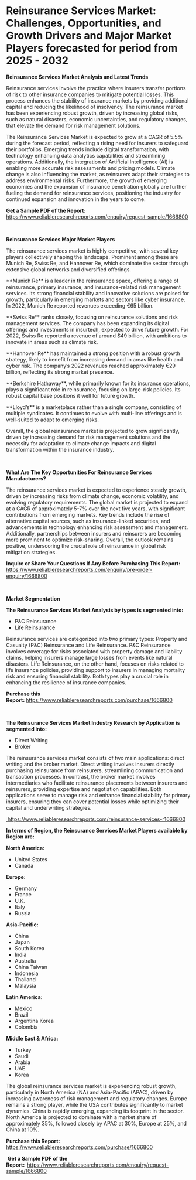 <p><h1>Reinsurance Services Market: Challenges, Opportunities, and Growth Drivers and Major Market Players forecasted for period from 2025 - 2032</h1></p><p><strong>Reinsurance Services Market Analysis and Latest Trends</strong></p>
<p><p>Reinsurance services involve the practice where insurers transfer portions of risk to other insurance companies to mitigate potential losses. This process enhances the stability of insurance markets by providing additional capital and reducing the likelihood of insolvency. The reinsurance market has been experiencing robust growth, driven by increasing global risks, such as natural disasters, economic uncertainties, and regulatory changes, that elevate the demand for risk management solutions.</p><p>The Reinsurance Services Market is expected to grow at a CAGR of 5.5% during the forecast period, reflecting a rising need for insurers to safeguard their portfolios. Emerging trends include digital transformation, with technology enhancing data analytics capabilities and streamlining operations. Additionally, the integration of Artificial Intelligence (AI) is enabling more accurate risk assessments and pricing models. Climate change is also influencing the market, as reinsurers adapt their strategies to address environmental risks. Furthermore, the growth of emerging economies and the expansion of insurance penetration globally are further fueling the demand for reinsurance services, positioning the industry for continued expansion and innovation in the years to come.</p></p>
<p><strong>Get a Sample PDF of the Report:&nbsp;</strong> <a href="https://www.reliableresearchreports.com/enquiry/request-sample/1666800?utm_campaign=3508&utm_medium=2&utm_source=Github&utm_content=ia&utm_term=16042025&utm_id=reinsurance-services">https://www.reliableresearchreports.com/enquiry/request-sample/1666800</a></p>
<p>&nbsp;</p>
<p><strong>Reinsurance Services Major Market Players</strong></p>
<p><p>The reinsurance services market is highly competitive, with several key players collectively shaping the landscape. Prominent among these are Munich Re, Swiss Re, and Hannover Re, which dominate the sector through extensive global networks and diversified offerings.</p><p>**Munich Re** is a leader in the reinsurance space, offering a range of reinsurance, primary insurance, and insurance-related risk management services. Its strong financial stability and innovative solutions are poised for growth, particularly in emerging markets and sectors like cyber insurance. In 2022, Munich Re reported revenues exceeding €65 billion.</p><p>**Swiss Re** ranks closely, focusing on reinsurance solutions and risk management services. The company has been expanding its digital offerings and investments in insurtech, expected to drive future growth. For 2022, Swiss Re reported a revenue of around $49 billion, with ambitions to innovate in areas such as climate risk.</p><p>**Hannover Re** has maintained a strong position with a robust growth strategy, likely to benefit from increasing demand in areas like health and cyber risk. The company’s 2022 revenues reached approximately €29 billion, reflecting its strong market presence.</p><p>**Berkshire Hathaway**, while primarily known for its insurance operations, plays a significant role in reinsurance, focusing on large-risk policies. Its robust capital base positions it well for future growth.</p><p>**Lloyd’s** is a marketplace rather than a single company, consisting of multiple syndicates. It continues to evolve with multi-line offerings and is well-suited to adapt to emerging risks.</p><p>Overall, the global reinsurance market is projected to grow significantly, driven by increasing demand for risk management solutions and the necessity for adaptation to climate change impacts and digital transformation within the insurance industry.</p></p>
<p>&nbsp;</p>
<p><strong>What Are The Key Opportunities For Reinsurance Services Manufacturers?</strong></p>
<p><p>The reinsurance services market is expected to experience steady growth, driven by increasing risks from climate change, economic volatility, and evolving regulatory requirements. The global market is projected to expand at a CAGR of approximately 5-7% over the next five years, with significant contributions from emerging markets. Key trends include the rise of alternative capital sources, such as insurance-linked securities, and advancements in technology enhancing risk assessment and management. Additionally, partnerships between insurers and reinsurers are becoming more prominent to optimize risk-sharing. Overall, the outlook remains positive, underscoring the crucial role of reinsurance in global risk mitigation strategies.</p></p>
<p><strong>Inquire or Share Your Questions If Any Before Purchasing This Report:</strong> <a href="https://www.reliableresearchreports.com/enquiry/pre-order-enquiry/1666800?utm_campaign=3508&utm_medium=2&utm_source=Github&utm_content=ia&utm_term=16042025&utm_id=reinsurance-services">https://www.reliableresearchreports.com/enquiry/pre-order-enquiry/1666800</a></p>
<p>&nbsp;</p>
<p><strong>Market Segmentation</strong></p>
<p><strong>The Reinsurance Services Market Analysis by types is segmented into:</strong></p>
<p><ul><li>P&C Reinsurance</li><li>Life Reinsurance</li></ul></p>
<p><p>Reinsurance services are categorized into two primary types: Property and Casualty (P&C) Reinsurance and Life Reinsurance. P&C Reinsurance involves coverage for risks associated with property damage and liability claims, helping insurers manage large losses from events like natural disasters. Life Reinsurance, on the other hand, focuses on risks related to life insurance policies, providing support to insurers in managing mortality risk and ensuring financial stability. Both types play a crucial role in enhancing the resilience of insurance companies.</p></p>
<p><strong>Purchase this Report:&nbsp;</strong><a href="https://www.reliableresearchreports.com/purchase/1666800?utm_campaign=3508&utm_medium=2&utm_source=Github&utm_content=ia&utm_term=16042025&utm_id=reinsurance-services">https://www.reliableresearchreports.com/purchase/1666800</a></p>
<p>&nbsp;</p>
<p><strong>The Reinsurance Services Market Industry Research by Application is segmented into:</strong></p>
<p><ul><li>Direct Writing</li><li>Broker</li></ul></p>
<p><p>The reinsurance services market consists of two main applications: direct writing and the broker market. Direct writing involves insurers directly purchasing reinsurance from reinsurers, streamlining communication and transaction processes. In contrast, the broker market involves intermediaries who facilitate reinsurance placements between insurers and reinsurers, providing expertise and negotiation capabilities. Both applications serve to manage risk and enhance financial stability for primary insurers, ensuring they can cover potential losses while optimizing their capital and underwriting strategies.</p></p>
<p><a href="https://www.reliableresearchreports.com/reinsurance-services-r1666800?utm_campaign=3508&utm_medium=2&utm_source=Github&utm_content=ia&utm_term=16042025&utm_id=reinsurance-services">&nbsp;https://www.reliableresearchreports.com/reinsurance-services-r1666800</a></p>
<p><strong>In terms of Region, the Reinsurance Services Market Players available by Region are:</strong></p>
<p>
    <p> <strong> North America: </strong>
        <ul>
            <li>United States</li>
            <li>Canada</li>
        </ul>
        </p> 
    <p> <strong> Europe: </strong>
        <ul>
            <li>Germany</li>
            <li>France</li>
            <li>U.K.</li>
            <li>Italy</li>
            <li>Russia</li>
        </ul>
        </p> 
    <p> <strong> Asia-Pacific: </strong>
        <ul>
            <li>China</li>
            <li>Japan</li>
            <li>South Korea</li>
            <li>India</li>
            <li>Australia</li>
            <li>China Taiwan</li>
            <li>Indonesia</li>
            <li>Thailand</li>
            <li>Malaysia</li>
        </ul>
        </p> 
    <p> <strong> Latin America: </strong>
        <ul>
            <li>Mexico</li>
            <li>Brazil</li>
            <li>Argentina Korea</li>
            <li>Colombia</li>
        </ul>
        </p> 
    <p> <strong> Middle East & Africa: </strong>
        <ul>
            <li>Turkey</li>
            <li>Saudi</li>
            <li>Arabia</li>
            <li>UAE</li>
            <li>Korea</li>
        </ul>
    </p>
    </p>
<p><p>The global reinsurance services market is experiencing robust growth, particularly in North America (NA) and Asia-Pacific (APAC), driven by increasing awareness of risk management and regulatory changes. Europe remains a strong player, while the USA contributes significantly to market dynamics. China is rapidly emerging, expanding its footprint in the sector. North America is projected to dominate with a market share of approximately 35%, followed closely by APAC at 30%, Europe at 25%, and China at 10%.</p></p>
<p><strong>Purchase this Report: </strong><a href="https://www.reliableresearchreports.com/purchase/1666800?utm_campaign=3508&utm_medium=2&utm_source=Github&utm_content=ia&utm_term=16042025&utm_id=reinsurance-services">https://www.reliableresearchreports.com/purchase/1666800</a></p>
<p>&nbsp;<strong>Get a Sample PDF of the Report:&nbsp;&nbsp;</strong><a href="https://www.reliableresearchreports.com/enquiry/request-sample/1666800?utm_campaign=3508&utm_medium=2&utm_source=Github&utm_content=ia&utm_term=16042025&utm_id=reinsurance-services">https://www.reliableresearchreports.com/enquiry/request-sample/1666800</a></p>
<p><strong></strong></p>
<p><p></p><p></p><p></p></p>